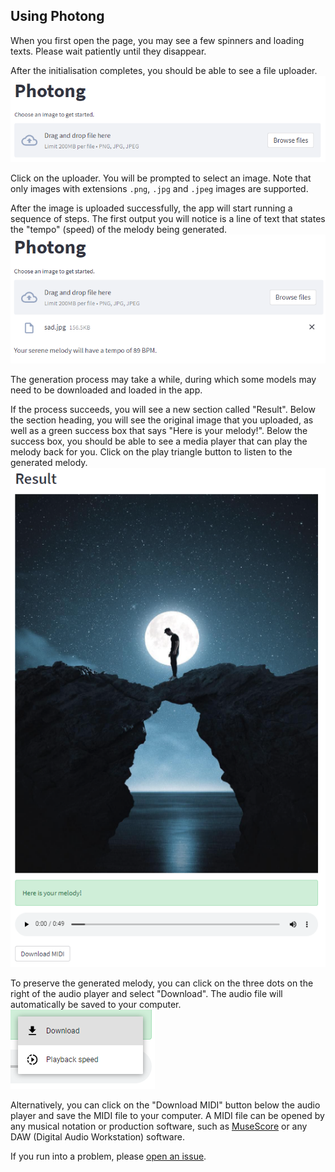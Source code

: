 ## Using Photong
When you first open the page, you may see a few spinners and loading texts. Please wait patiently until they disappear.

After the initialisation completes, you should be able to see a file uploader.
![Screenshot from a webpage with the title "Photong" and a file uploader that accepts PNG, JPG, and JPEG images.](imgs/01-main.png)

Click on the uploader. You will be prompted to select an image. Note that only images with extensions `.png`, `.jpg` and `.jpeg` images are supported.

After the image is uploaded successfully, the app will start running a sequence of steps. The first output you will notice is a line of text that states the "tempo" (speed) of the melody being generated.
![Screenshot from a webpage with the title "Photong", a file called "sad.jpg" uploaded, and a line of text that says "Your serene melody will have a tempo of 89 BPM."](imgs/02-tempo.png)

The generation process may take a while, during which some models may need to be downloaded and loaded in the app.

If the process succeeds, you will see a new section called "Result". Below the section heading, you will see the original image that you uploaded, as well as a green success box that says "Here is your melody!". Below the success box, you should be able to see a media player that can play the melody back for you. Click on the play triangle button to listen to the generated melody.
![Screenshot from a webpage with the heading "Result", an image, a success box with a line of text that says "Here is your melody!", and a media player.](imgs/03-result.png)

To preserve the generated melody, you can click on the three dots on the right of the audio player and select "Download". The audio file will automatically be saved to your computer.
![Screenshot from a webpage showing a menu of an audio player with the "Download" option active.](imgs/04-download.png)

Alternatively, you can click on the "Download MIDI" button below the audio player and save the MIDI file to your computer. A MIDI file can be opened by any musical notation or production software, such as [MuseScore](https://musescore.org/) or any DAW (Digital Audio Workstation) software.

If you run into a problem, please [open an issue](https://github.com/leranjun/photong-web-app/issues/new).
